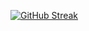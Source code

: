 [![GitHub Streak](https://streak-stats.demolab.com/?dkboayas-cyber=DenverCoder1)](https://git.io/streak-stats)
